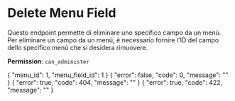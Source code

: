 # Delete Menu Field

Questo endpoint permette di eliminare uno specifico campo da un menù. Per eliminare un campo da un menù, è necessario
fornire l'ID del campo dello specifico menù che si desidera rimuovere.

**Permission**: `can_administer`

<api-endpoint openapi-path="./../openapi.yaml" endpoint="/menus/{menu_id}/field/{menu_field_id}" method="delete">
    <request>
        <sample lang="JSON" title="Payload">
            {
                "menu_id": 1,
                "menu_field_id": 1
            }
        </sample>
    </request>
    <response type="200">
        <sample lang="JSON">
            {
                "error": false,
                "code": 0,
                "message": ""
            }
        </sample>
    </response>
    <response type="404">
        <sample lang="JSON">
            {
                "error": true,
                "code": 404,
                "message": ""
            }
        </sample>
    </response>
    <response type="422">
        <sample lang="JSON">
            {
                "error": true,
                "code": 422,
                "message": ""
            }
        </sample>
    </response>
</api-endpoint>